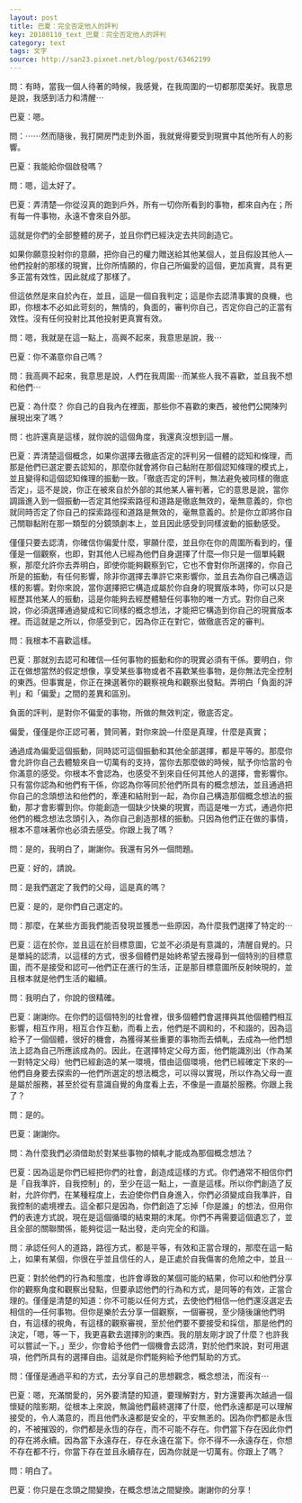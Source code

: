 ```yaml
---
layout: post
title: 巴夏：完全否定他人的評判
key: 20180110_text_巴夏：完全否定他人的評判
category: text
tags: 文字
source: http://san23.pixnet.net/blog/post/63462199
---
```



問：有時，當我一個人待著的時候，我感覺，在我周圍的一切都那麼美好。我意思是說，我感到活力和清醒⋯

巴夏：嗯。

問：⋯⋯然而隨後，我打開房門走到外面，我就覺得要受到現實中其他所有人的影響。

巴夏：我能給你個啟發嗎？

問：嗯，這太好了。

巴夏：弄清楚—你從沒真的跑到戶外，所有一切你所看到的事物，都來自內在；所有每一件事物，永遠不會來自外部。

這就是你們的全部整體的房子，並且你們已經決定去共同創造它。

如果你願意投射你的意願，把你自己的權力贈送給其他某個人，並且假設其他人—他們投射的那樣的現實，比你所情願的，你自己所偏愛的這個，更加真實，具有更多正當有效性，因此就成了那樣了。

但這依然是來自於內在，並且，這是一個自我判定；這是你去認清事實的良機，也即，你根本不必如此苛刻的，無情的，負面的，審判你自己，否定你自己的正當有效性。沒有任何投射比其他投射更真實有效。

問：嗯，我就是在這一點上，高興不起來，我意思是說，我⋯

巴夏：你不滿意你自己嗎？

問：我高興不起來，我意思是說，人們在我周圍⋯而某些人我不喜歡，並且我不想和他們⋯

巴夏：為什麼？ 你自己的自我內在裡面，那些你不喜歡的東西，被他們公開陳列展現出來了嗎？

問：也許還真是這樣，就你說的這個角度，我還真沒想到這一層。

巴夏：弄清楚這個概念，如果你選擇去徹底否定的評判另一個體的認知和條理，而那是他們已選定要去認知的，那麼你就會將你自己黏附在那個認知條理的模式上，並且變得和這個認知條理的振動一致。「徹底否定的評判，無法避免被同樣的徹底否定」，這不是說，你正在被來自於外部的其他某人審判著，它的意思是說，當你調諧進入到一個振動—否定其他探索路徑和道路是徹底無效的，毫無意義的，你也就同時否定了你自己的探索路徑和道路是無效的，毫無意義的。於是你立即將你自己關聯黏附在那一類型的分鏡頭劇本上，並且因此感受到同樣波動的振動感受。

僅僅只要去認清，你確信你偏愛什麼，寧願什麼，並且你在你的周圍所看到的，僅僅是一個觀察，也即，對其他人已經為他們自身選擇了什麼—你只是一個單純觀察，那麼允許你去弄明白，即使你能夠觀察到它，它也不會對你所選擇的，你自己所是的振動，有任何影響，除非你選擇去準許它來影響你，並且去為你自己構造這樣的影響。對你來說，當你選擇把它構造成屬於你自身的現實版本時，你可以只是經歷其他某人的振動，這是你能夠去經歷體驗任何事物的唯一方式。對你自己來說，你必須選擇通過變成和它同樣的概念想法，才能把它構造到你自己的現實版本裡。而這就是之所以，你感受到它，因為你正在對它，做徹底否定的審判。

問：我根本不喜歡這樣。

巴夏：那就別去認可和確信—任何事物的振動和你的現實必須有干係。要明白，你正在做想當然的假定想像，享受某些事物或者不喜歡某些事物，是你無法完全控制的東西。但事實是，你正在揀選著你的觀察視角和觀察出發點。弄明白「負面的評判」和「偏愛」之間的差異和區別。

負面的評判，是對你不偏愛的事物，所做的無效判定，徹底否定。

偏愛，僅僅是你正認可著，贊同著，對你來說—什麼是真理，什麼是真實；

通過成為偏愛這個振動，同時認可這個振動和其他全部選擇，都是平等的。那麼你會允許你自己去體驗來自一切萬有的支持，當你去那麼做的時候，賦予你恰當的令你滿意的感受。你根本不會認為，也感受不到來自任何其他人的選擇，會影響你。只有當你認為和他們有干係，你認為你等同於他們所具有的概念想法，並且通過把你自己的念頭想法和他們的，牽連和結附到一起，為你自己構造那個概念想法的振動，那才會影響到你。你能創造一個缺少快樂的現實，而這是唯一方式，通過你把他們的概念想法念頭引入，為你自己創造那樣的振動。只因為他們正在做的事情，根本不意味著你也必須去感受。你跟上我了嗎？

問：是的，我明白了，謝謝你。我還有另外一個問題。

巴夏：好的，請說。

問：是我們選定了我們的父母，這是真的嗎？

巴夏：是的，是你們自己選定的。

問：那麼，在某些方面我們能否發現並獲悉一些原因，為什麼我們選擇了特定的⋯

巴夏：這在於你，並且這在於目標意圖，它並不必須是有意識的，清醒自覺的。只是單純的認清，以這樣的方式，很多個體們是始終希望去搜尋到一個特別的目標意圖，而不是接受和認可—他們正在進行的生活，正是那目標意圖所反射映現的，並且根本就是他們生活的繼續。

問：我明白了，你說的很精確。

巴夏：謝謝你。在你們的這個特別的社會裡，很多個體們會選擇與其他個體們相互影響，相互作用，相互合作互動，而看上去，他們是不調和的，不和諧的，因為這給予了一個個體，很好的機會，為獲得某些重要的事物而去傾軋，去成為—他們想法上認為自己所應該成為的。因此，在選擇特定父母方面，他們能識別出（作為某一對特定父母）他們已經創造的某一環境，借由這個環境，他們已經確定下來的—他們自身要去探索的—他們所選定的想法概念，可以得以實現，所以作為父母一直是屬於服務，甚至於從有意識自覺的角度看上去，不像是一直屬於服務。你跟上我了？

問：是的。

巴夏：謝謝你。

問：為什麼我們必須借助於對某些事物的傾軋才能成為那個概念想法？

巴夏：因為這是你們已經把你們的社會，創造成這樣的方式。你們通常不相信你們是「自我準許，自我控制」的，至少在這一點上，一直是這樣。所以你們創造了反射，允許你們，在某種程度上，去迫使你們自身進入，你們必須變成自我準許，自我控制的處境裡去。這全都只是因為，你們創造了忘掉「你是誰」的想法，但用你們的表達方式說，現在是這個循環的結束期的末尾。你們不再需要這個遺忘了，並且全部的關聯關係，能夠從這一點出發，走向完全的和諧。

問：承認任何人的道路，路徑方式，都是平等，有效和正當合理的，那麼在這一點上，如果有某個，你很在乎並且信任的人，是正處於自我傷害的危險之中，並且⋯

巴夏：對於他們的行為和態度，也許會導致的某個可能的結果，你可以和他們分享你的觀察角度和觀察出發點，但要承認他們的行為和方式，是同等的有效，正當合理的。僅僅是清楚的知道：你不可能以任何方式，去使他們相信—他們還沒選定去相信的—任何事物。但你是樂於去分享一個觀察，一個審視，至少隨後讓他們明白，有這樣的視角，有這樣的觀察審視，至於他們要不要接受和採信，那是他們的決定，「嗯，等一下，我更喜歡去選擇別的東西。我的朋友剛才說了什麼？也許我可以嘗試一下。」至少，你會給予他們一個機會去認清，對於他們來說，對可用選項，他們所具有的選擇自由。這就是你們能夠給予他們幫助的方式。

問：僅僅是通過平和的方式，去分享自己的思想觀念，概念想法，而沒有⋯

巴夏：嗯，充滿關愛的，另外要清楚的知道，要理解對方，對方還要再次越過一個懷疑的陰影期，從根本上來說，無論他們最終選擇了什麼，他們永遠都是可以理解接受的，令人滿意的，而且他們永遠都是安全的，平安無恙的。因為你們都是永恆的，不被摧毀的，你們都是永恆的存在，而不可能不存在。你們當下存在因此你們的存在將永續。因為當下永遠存在，存在永遠在當下。你不得不—永遠存在，你想不存在都不行，你當下存在並且永續存在，因為你就是一切萬有。你跟上了嗎？

問：明白了。

巴夏：你只是在念頭之間變換，在概念想法之間變換。謝謝你的分享！
